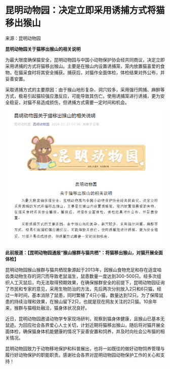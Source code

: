 # 昆明动物园：决定立即采用诱捕方式将猫移出猴山

来源：昆明动物园

**昆明动物园关于猫移出猴山的相关说明**

为最大限度确保猫安全，昆明动物园与中国小动物保护协会经共同商议，决定立即采用诱捕的方式将猫移出猴山。主要是在猴山内设置诱捕笼，笼内放置猫喜爱的食物，在猫采食时将其安全捕获。捕获后，对猫作全面体检，体检结果对外公布，并妥善安置。

采取诱捕方式的主要原因：由于猴山地形复杂、洞穴较多，采用强行网捕、麻醉等方式，极易引起猫较强应激反应，可能导致其伤亡。使用诱捕笼进行诱捕，更为安全稳妥，对猫不易造成损伤，但诱捕方式需要一定时间和机会。

![afba702fbfb41648e1a4b24c809e5ac7.jpg](https://raw.githubusercontent.com/qqhsx/qqnews_image/main/2024/01/27/昆明动物园：决定立即采用诱捕方式将猫移出猴山/afba702fbfb41648e1a4b24c809e5ac7.jpg)

**此前报道：【昆明动物园通报“猴山猴群与猫共栖”：将猫移出猴山，对猫开展全面体检】**

昆明动物园猴山猴群与猫共栖现象源起于2013年，因猴山食物充足和存在适宜啮齿类动物生存的洞穴而导致老鼠滋生，鼠患数量一度达到300-500只。经多次组织人工灭鼠后，均无法取得预期效果，在确保猴群安全的前提下，昆明动物园征询了市民和专家的意见，采用生物防治的方法，先后两次分别放入2只和6只猫，经过一年时间，基本消除了鼠患，同时繁殖了4只小猫，数量达到12只。为了保障鼠患的持续治理和效果，在猴山留下2只，也就是现在网友关注的2只猫。10余年来，猴群与猫相处融洽，猫身体状况良好。

近日，昆明动物园邀请动物学专家现场研判，观察到猫身体健康，且猴山已基本无鼠迹。为回应社会各界爱心人士关切，计划近期将猫移出猴山，随后将对猫开展全面体检，确保猫身体机能健康的情况下妥善安置和饲养，并及时向社会公布猫的相关情况。

昆明动物园致力于动物移地保护和科普展出，也将一如既往的做好动物饲养管理与履行好动物保护的职能职责。感谢社会各界对昆明动物园动物保护工作的关心和支持！

